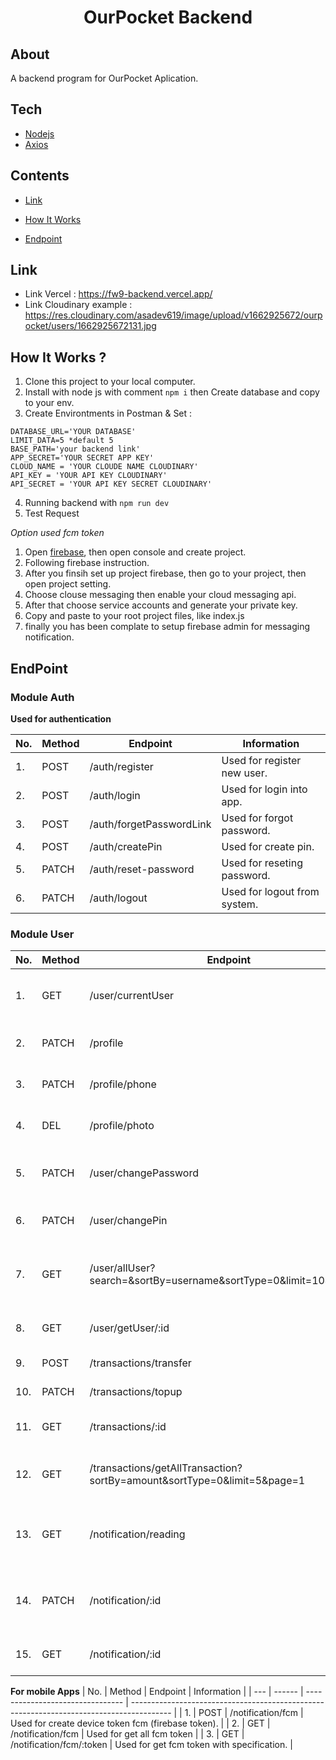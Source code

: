 <h1 align="center">OurPocket Backend</h1>

## About
A backend program for OurPocket Aplication.

## Tech
- [Nodejs](https://nodejs.dev)
- [Axios](https://github.com/axios/axios)

## Contents

- [Link](#link)

- [How It Works](#how-it-works)

- [Endpoint](#endpoint)

## Link

- Link Vercel : https://fw9-backend.vercel.app/
- Link Cloudinary example : https://res.cloudinary.com/asadev619/image/upload/v1662925672/ourpocket/users/1662925672131.jpg

## How It Works ?

1. Clone this project to your local computer.
2. Install with node js with comment `npm i` then Create database and copy to your env.
3. Create Environtments in Postman & Set :

```bashPORT=3335
DATABASE_URL='YOUR DATABASE'
LIMIT_DATA=5 *default 5
BASE_PATH='your backend link'
APP_SECRET='YOUR SECRET APP KEY'
CLOUD_NAME = 'YOUR CLOUDE NAME CLOUDINARY'
API_KEY = 'YOUR API KEY CLOUDINARY'
API_SECRET = 'YOUR API KEY SECRET CLOUDINARY'
```
4. Running backend with `npm run dev`
5. Test Request

*Option used fcm token*
1. Open [firebase](https://firebase.google.com), then open console and create project.
2. Following firebase instruction.
3. After you finsih set up project firebase, then go to your project, then open project setting.
4. Choose clouse messaging then enable your cloud messaging api.
5. After that choose service accounts and generate your private key.
6. Copy and paste to your root project files, like index.js
7. finally you has been complate to setup firebase admin for messaging notification.

## EndPoint

### Module Auth

**Used for authentication**

| No. | Method | Endpoint                  | Information                      |
| --- | ------ | ------------------------- | -------------------------------- |
| 1.  | POST   | /auth/register            | Used for register new user.      |
| 2.  | POST   | /auth/login               | Used for login into app.         |
| 3.  | POST   | /auth/forgetPasswordLink  | Used for forgot password.        |
| 4.  | POST   | /auth/createPin           | Used for create pin.             |
| 5.  | PATCH  | /auth/reset-password      | Used for reseting password.      |
| 6.  | PATCH  | /auth/logout              | Used for logout from system.     |

### Module User

| No. | Method | Endpoint                                                                 | Information                                              |
| --- | ------ | ------------------------------------------------------------------------ | -------------------------------------------------------- |
| 1.  | GET    | /user/currentUser                                                        | Used for get all data profiles of user.                  |
| 2.  | PATCH  | /profile                                                                 | Used for update profile user.                            |
| 3.  | PATCH  | /profile/phone                                                           | Used for change phone user.                              |
| 4.  | DEL    | /profile/photo                                                           | Used for delete photo user.                              |
| 5.  | PATCH  | /user/changePassword                                                     | Used for change password user.                           |
| 6.  | PATCH  | /user/changePin                                                          | Used for change pin user.                                |
| 7.  | GET    | /user/allUser?search=&sortBy=username&sortType=0&limit=10&page=1         | Used for get all user without current user.              |
| 8.  | GET    | /user/getUser/:id                                                        | Used for get details other users.                        |
| 9.  | POST   | /transactions/transfer                                                   | Used for transfer.                                       |
| 10. | PATCH  | /transactions/topup                                                      | Used for topup.                                          |
| 11. | GET    | /transactions/:id                                                        | Used for get details transaction.                        |
| 12. | GET    | /transactions/getAllTransaction?sortBy=amount&sortType=0&limit=5&page=1  | Used for get all transaction history.                    |
| 13. | GET    | /notification/reading                                                    | Used for notification withour read by user.              |
| 14. | PATCH  | /notification/:id                                                        | Used for remove notification from list all notification. |
| 15. | GET    | /notification/:id                                                        | Used for notification details.                           |

**For mobile Apps**
| No. | Method | Endpoint                         | Information                                                                              |
| --- | ------ | -------------------------------- | ---------------------------------------------------------------------------------------- |
| 1.  | POST   | /notification/fcm                | Used for create device token fcm (firebase token).                                       |
| 2.  | GET    | /notification/fcm                | Used for get all fcm token                                                               |
| 3.  | GET    | /notification/fcm/:token         | Used for get fcm token with specification.                                               |
